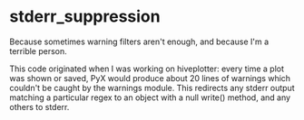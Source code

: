 # stderr_suppression
Because sometimes warning filters aren't enough, and because I'm a terrible person.

This code originated when I was working on hiveplotter: every time a plot was shown or saved, PyX would produce about 20 lines of warnings which couldn't be caught by the warnings module. This redirects any stderr output matching a particular regex to an object with a null write() method, and any others to stderr.
